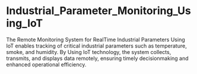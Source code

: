 # Industrial_Parameter_Monitoring_Using_IoT
The Remote Monitoring System for RealTime Industrial Parameters Using IoT enables tracking of critical industrial parameters such as temperature, smoke, and humidity. By Using IoT technology, the system collects, transmits, and displays data remotely, ensuring timely decisionmaking and enhanced operational efficiency. 
